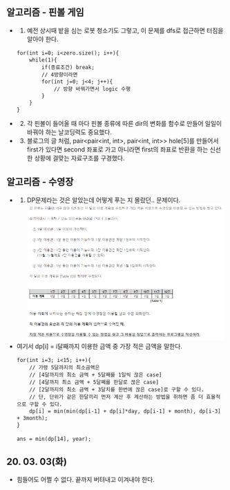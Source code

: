 ## 알고리즘 - 핀볼 게임
 - 1. 예전 상시때 밭을 심는 로봇 청소기도 그렇고, 이 문제를 dfs로 접근하면 터짐을 알아야 한다.
     ```
     for(int i=0; i<zero.size(); i++){
         while(1){
             if(종료조건) break;
             // 4방향이라면
             for(int j=0; j<4; j++){
                 // 방향 바꿔가면서 logic 수행
             }
         }
     }
     ```
 - 2. 각 핀볼이 들어올 때 마다 핀볼 종류에 따른 dir의 변화를 함수로 만들어 일일이 바꿔야 하는 날코딩력도 중요했다.
 - 3. 블로그의 글 처럼, pair<pair<int, int>, pair<int, int>> hole[5]를 만들어서 first가 있다면 second 좌표로 가고
      아니라면 first의 좌표로 반환을 하는 신선한 상황에 걸맞는 자료구조를 구경했다.

## 알고리즘 - 수영장
  - 1. DP문제라는 것은 알았는데 어떻게 푸는 지 몰랐던.. 문제이다.
    ![Alt text](./img/img_200303.png)
  - 여기서 dp[i] = i달째까지 이용한 금액 중 가장 적은 금액을 말한다.
    ```
    for(int i=3; i<15; i++){
        // 가령 5달까지의 최소금액은 
        // [4달까지의 최소 금액 + 5달째를 1일씩 끊은 case]
        // [4달까지 최소 금액 + 5달째를 한달로 끊은 case]
        // [2달까지의 최소 금액 + 3달치를 한번에 끊은 case]로 구할 수 있다.
        // 단, 단위가 같은 한달끼리 먼저 계산 후 계산하는 방법을 취하면 좀 더 효율적으로 구할 수 있다.
        dp[i] = min(min(dp[i-1] + dp[i]*day, dp[i-1] + month), dp[i-3] + 3month);
    }
    
    ans = min(dp[14], year);
    ```


## 20. 03. 03(화)
 - 힘들어도 어쩔 수 없다. 끝까지 버텨내고 이겨내야 한다.